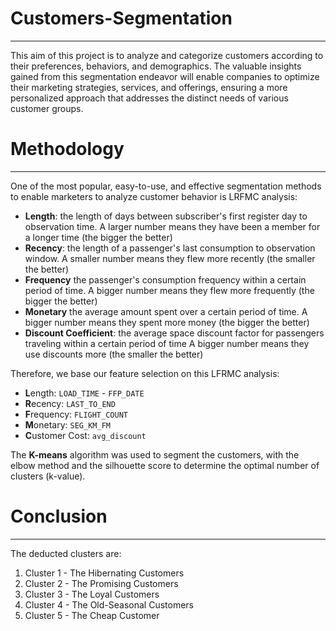 # Customers-Segmentation
-----------------------------------------------------------
This aim of this project is to analyze and categorize customers according to their preferences, behaviors, and demographics. The valuable insights gained from this segmentation endeavor will enable companies to optimize their marketing strategies, services, and offerings, ensuring a more personalized approach that addresses the distinct needs of various customer groups.

# Methodology
-----------------------------------------------------------
One of the most popular, easy-to-use, and effective segmentation methods to enable marketers to analyze customer behavior is LRFMC analysis:

* **Length**: the length of days between subscriber's first register day to observation time. A larger number means they have been a member for a longer time (the bigger the better)
* **Recency**: the length of a passenger's last consumption to observation window. A smaller number means they flew more recently (the smaller the better)
* **Frequency** the passenger's consumption frequency within a certain period of time. A bigger number means they flew more frequently (the bigger the better)
* **Monetary** the average amount spent over a certain period of time. A bigger number means they spent more money (the bigger the better)
* **Discount Coefficient**: the average space discount factor for passengers traveling within a certain period of time A bigger number means they use discounts more (the smaller the better)

Therefore, we base our feature selection on this LFRMC analysis:
* **L**ength: `LOAD_TIME` - `FFP_DATE`
* **R**ecency: `LAST_TO_END`
* **F**requency: `FLIGHT_COUNT`
* **M**onetary: `SEG_KM_FM`
* **C**ustomer Cost: `avg_discount`

The **K-means** algorithm was used to segment the customers, with the elbow method and the silhouette score to determine the optimal number of clusters (k-value).

# Conclusion
-----------------------------------------------------------
The deducted clusters are:
1. Cluster 1 - The Hibernating Customers 
2. Cluster 2 - The Promising Customers 
3. Cluster 3 - The Loyal Customers 
4. Cluster 4 - The Old-Seasonal Customers 
5. Cluster 5 - The Cheap Customer 

